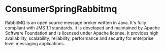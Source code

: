 # ConsumerSpringRabbitmq
RabbitMQ is an open source message broker written in Java. 
It's fully compliant with JMS 1.1 standards. 
It is developed and maintained by Apache Software Foundation and is licensed under Apache license. 
It provides high availability, scalability, reliability, 
performance and security for enterprise level messaging applications.